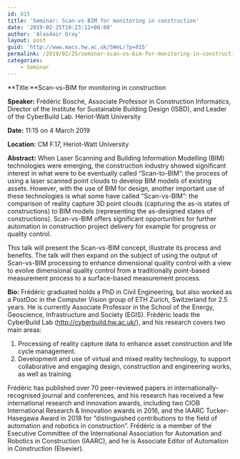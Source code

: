 ```yaml
---
id: 815
title: 'Seminar: Scan-vs-BIM for monitoring in construction'
date: '2019-02-25T10:23:12+00:00'
author: 'Alasdair Gray'
layout: post
guid: 'http://www.macs.hw.ac.uk/SWeL/?p=815'
permalink: /2019/02/25/seminar-scan-vs-bim-for-monitoring-in-construction/
categories:
    - Seminar
---
```


**Title:**Scan-vs-BIM for monitoring in construction

**Speaker:** Frédéric Bosché, Associate Professor in Construction Informatics,  
Director of the Institute for Sustainable Building Design (ISBD), and Leader of the CyberBuild Lab. Heriot-Watt University

**Date:** 11:15 on 4 March 2019

**Location:** CM F.17, Heriot-Watt University

**Abstract:** When Laser Scanning and Building Information Modelling (BIM) technologies were emerging, the construction industry showed significant interest in what were to be eventually called “Scan-to-BIM”: the process of using a laser scanned point clouds to develop BIM models of existing assets. However, with the use of BIM for design, another important use of these technologies is what some have called “Scan-vs-BIM”: the comparison of reality capture 3D point clouds (capturing the as-is states of constructions) to BIM models (representing the as-designed states of constructions). Scan-vs-BIM offers significant opportunities for further automation in construction project delivery for example for progress or quality control.

This talk will present the Scan-vs-BIM concept, illustrate its process and benefits. The talk will then expand on the subject of using the output of Scan-vs-BIM processing to enhance dimensional quality control with a view to evolve dimensional quality control from a traditionally point-based measurement process to a surface-based measurement process.

**Bio:** Frédéric graduated holds a PhD in Civil Engineering, but also worked as a PostDoc in the Computer Vision group of ETH Zurich, Switzerland for 2.5 years. He is currently Associate Professor in the School of the Energy, Geoscience, Infrastructure and Society (EGIS). Frédéric leads the CyberBuild Lab (<http://cyberbuild.hw.ac.uk/>), and his research covers two main areas:

1. Processing of reality capture data to enhance asset construction and life cycle management.
2. Development and use of virtual and mixed reality technology, to support collaborative and engaging design, construction and engineering works, as well as training.

Frédéric has published over 70 peer-reviewed papers in internationally-recognised journal and conferences, and his research has received a few international research and innovation awards, including two CIOB International Research &amp; Innovation awards in 2016, and the IAARC Tucker-Hasegawa Award in 2018 for “distinguished contributions to the field of automation and robotics in construction”. Frédéric is a member of the Executive Committee of the International Association for Automation and Robotics in Construction (IAARC), and he is Associate Editor of Automation in Construction (Elsevier).